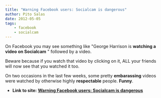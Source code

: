 ```yaml
---
title: "Warning Facebook users: Socialcam is dangerous"
author: Pito Salas
date: 2012-05-05
tags:
    - facebook
    - socialcam
---
```


On Facebook you may see something like "George Harrison is **watching a video
on Socialcam** " followed by a video.

Beware because if you watch that video by clicking on it, ALL your friends
will now see that you watched it too.

On two occasions in the last few weeks, some pretty **embarassing** videos
were watched by otherwise highly **respectable** people. **Funny**.


* **Link to site:** **[Warning Facebook users: Socialcam is dangerous](None)**
